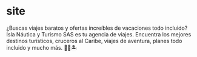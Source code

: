 # site
¿Buscas viajes baratos y ofertas increíbles de vacaciones todo incluido? Isla Náutica y Turismo SAS es tu agencia de viajes. Encuentra los mejores destinos turísticos, cruceros al Caribe, viajes de aventura, planes todo incluido y mucho más. 🛫🧳🏝
